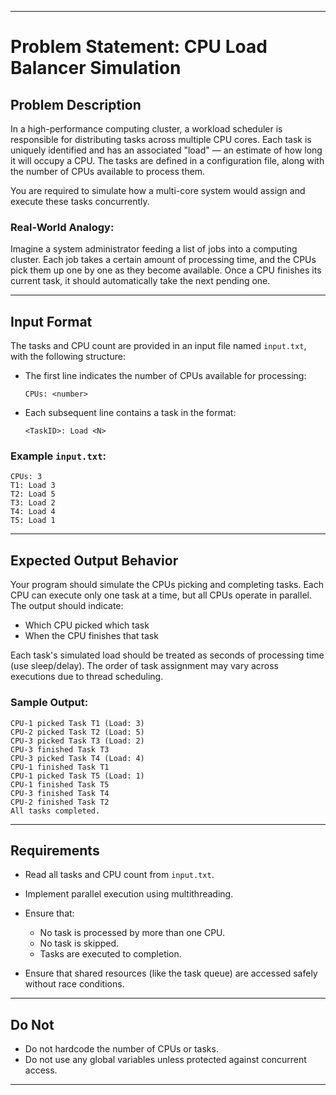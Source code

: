 
---

#  Problem Statement: CPU Load Balancer Simulation

##  Problem Description

In a high-performance computing cluster, a workload scheduler is responsible for distributing tasks across multiple CPU cores. Each task is uniquely identified and has an associated "load" — an estimate of how long it will occupy a CPU. The tasks are defined in a configuration file, along with the number of CPUs available to process them.

You are required to simulate how a multi-core system would assign and execute these tasks concurrently.

### Real-World Analogy:

Imagine a system administrator feeding a list of jobs into a computing cluster. Each job takes a certain amount of processing time, and the CPUs pick them up one by one as they become available. Once a CPU finishes its current task, it should automatically take the next pending one.

---

##  Input Format

The tasks and CPU count are provided in an input file named `input.txt`, with the following structure:

* The first line indicates the number of CPUs available for processing:

  ```
  CPUs: <number>
  ```

* Each subsequent line contains a task in the format:

  ```
  <TaskID>: Load <N>
  ```

###  Example `input.txt`:

```
CPUs: 3
T1: Load 3
T2: Load 5
T3: Load 2
T4: Load 4
T5: Load 1
```

---

##  Expected Output Behavior

Your program should simulate the CPUs picking and completing tasks. Each CPU can execute only one task at a time, but all CPUs operate in parallel. The output should indicate:

* Which CPU picked which task
* When the CPU finishes that task

Each task's simulated load should be treated as seconds of processing time (use sleep/delay). The order of task assignment may vary across executions due to thread scheduling.

###  Sample Output:

```
CPU-1 picked Task T1 (Load: 3)
CPU-2 picked Task T2 (Load: 5)
CPU-3 picked Task T3 (Load: 2)
CPU-3 finished Task T3
CPU-3 picked Task T4 (Load: 4)
CPU-1 finished Task T1
CPU-1 picked Task T5 (Load: 1)
CPU-1 finished Task T5
CPU-3 finished Task T4
CPU-2 finished Task T2
All tasks completed.
```

---

##  Requirements

* Read all tasks and CPU count from `input.txt`.
* Implement parallel execution using multithreading.
* Ensure that:

  * No task is processed by more than one CPU.
  * No task is skipped.
  * Tasks are executed to completion.
* Ensure that shared resources (like the task queue) are accessed safely without race conditions.

---

##  Do Not

* Do not hardcode the number of CPUs or tasks.
* Do not use any global variables unless protected against concurrent access.

---



